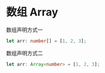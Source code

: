 # 数组 Array

数组声明方式一

```typescript
let arr: number[] = [1, 2, 3];
```

数组声明方式二

```typescript
let arr: Array<number> = [1, 2, 3];
```
